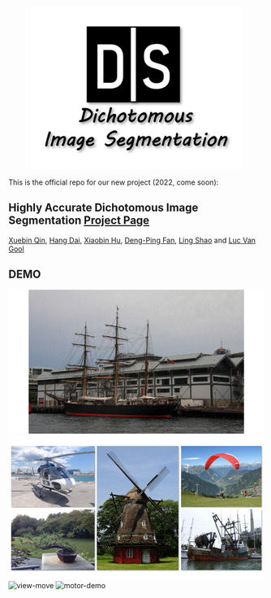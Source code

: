 <p align="center">
  <img width="420" height="320" src="figures/dis-logo-official.png">
</p>

This is the official repo for our new project (2022, come soon): 

## Highly Accurate Dichotomous Image Segmentation [**Project Page**](https://xuebinqin.github.io/dis/index.html)
[Xuebin Qin](https://webdocs.cs.ualberta.ca/~xuebin/), [Hang Dai](https://scholar.google.co.uk/citations?user=6yvjpQQAAAAJ&hl=en), [Xiaobin Hu](https://scholar.google.de/citations?user=3lMuodUAAAAJ&hl=en), [Deng-Ping Fan](https://dengpingfan.github.io/), [Ling Shao](https://scholar.google.com/citations?user=z84rLjoAAAAJ&hl=en) and [Luc Van Gool](https://scholar.google.com/citations?user=TwMib_QAAAAJ&hl=en)


## DEMO
![ship-demo](figures/ship-demo.gif)
![bg-removal](figures/bg-removal.gif)
![view-move](figures/view-move.gif)
![motor-demo](figures/motor-demo.gif)
